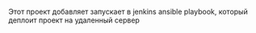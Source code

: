 Этот проект добавляет запускает в jenkins ansible playbook, который деплоит проект на удаленный сервер
